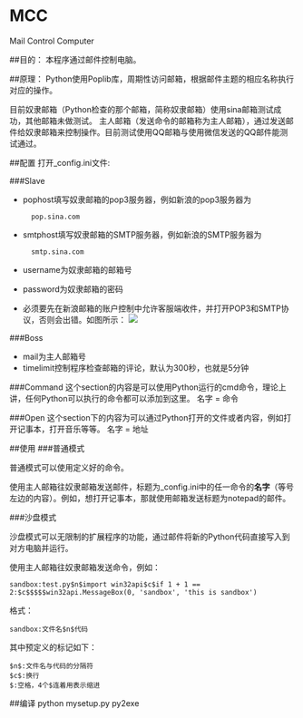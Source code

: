 MCC
===

Mail Control Computer

##目的：
本程序通过邮件控制电脑。

##原理：
Python使用Poplib库，周期性访问邮箱，根据邮件主题的相应名称执行对应的操作。

目前奴隶邮箱（Python检查的那个邮箱，简称奴隶邮箱）使用sina邮箱测试成功，其他邮箱未做测试。
主人邮箱（发送命令的邮箱称为主人邮箱），通过发送邮件给奴隶邮箱来控制操作。目前测试使用QQ邮箱与使用微信发送的QQ邮件能测试通过。

##配置
打开_config.ini文件:

###Slave

* pophost填写奴隶邮箱的pop3服务器，例如新浪的pop3服务器为
	
		pop.sina.com

* smtphost填写奴隶邮箱的SMTP服务器，例如新浪的SMTP服务器为

	    smtp.sina.com

* username为奴隶邮箱的邮箱号
* password为奴隶邮箱的密码
* 必须要先在新浪邮箱的账户控制中允许客服端收件，并打开POP3和SMTP协议，否则会出错。如图所示：
![](http://7sbpmp.com1.z0.glb.clouddn.com/QQ截图20150630000146.png)

###Boss
* mail为主人邮箱号
* timelimit控制程序检查邮箱的评论，默认为300秒，也就是5分钟

###Command
这个section的内容是可以使用Python运行的cmd命令，理论上讲，任何Python可以执行的命令都可以添加到这里。
		名字 = 命令

###Open
这个section下的内容为可以通过Python打开的文件或者内容，例如打开记事本，打开音乐等等。
		名字 = 地址

##使用
###普通模式

普通模式可以使用定义好的命令。

使用主人邮箱往奴隶邮箱发送邮件，标题为_config.ini中的任一命令的**名字**（等号左边的内容）。例如，想打开记事本，那就使用邮箱发送标题为notepad的邮件。

###沙盘模式

沙盘模式可以无限制的扩展程序的功能，通过邮件将新的Python代码直接写入到对方电脑并运行。

使用主人邮箱往奴隶邮箱发送命令，例如：

    sandbox:test.py$n$import win32api$c$if 1 + 1 == 2:$c$$$$$win32api.MessageBox(0, 'sandbox', 'this is sandbox')

格式：

    sandbox:文件名$n$代码

其中预定义的标记如下：

    $n$:文件名与代码的分隔符
	$c$:换行
	$:空格，4个$连着用表示缩进

##编译
	python mysetup.py py2exe
